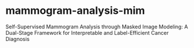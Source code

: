 # mammogram-analysis-mim
Self-Supervised Mammogram Analysis through Masked Image Modeling: A Dual-Stage Framework for Interpretable and Label-Efficient Cancer Diagnosis
